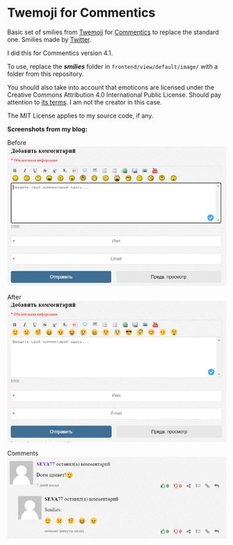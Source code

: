 # Twemoji for Commentics

Basic set of smilies from [Twemoji](https://github.com/twitter/twemoji) for [Commentics](https://github.com/commentics/commentics) to replace the standard one. Smilies made by [Twitter](https://github.com/twitter).

I did this for Commentics version 4.1.

To use, replace the ***smilies*** folder in `frontend/view/default/image/` with a folder from this repository.

You should also take into account that emoticons are licensed under the Creative Commons Attribution 4.0 International Public License. Should pay attention to [its terms](https://creativecommons.org/licenses/by/4.0/deed.en). I am not the creator in this case.

The MIT License applies to my source code, if any.

**Screenshots from my blog:**

Before
![before](screenshots/before.png)

After
![after](screenshots/after.png)

Comments
![after](screenshots/comments.PNG)

